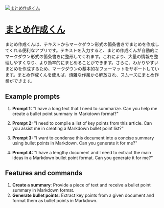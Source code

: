 [![まとめ作成くん](https://files.oaiusercontent.com/file-eQzoeK7KCa4ti443ob8W4z84?se=2123-10-17T05%3A07%3A07Z&sp=r&sv=2021-08-06&sr=b&rscc=max-age%3D31536000%2C%20immutable&rscd=attachment%3B%20filename%3Dccd146ab-ff7a-4532-aecd-ea703dc0c64e.png&sig=0%2BQ1zyzJ3492V3pJF5r2boNOzHlBUwiwE6MLZib/b%2BQ%3D)](https://chat.openai.com/g/g-LMYyPvC84-matomezuo-cheng-kun)

# [まとめ作成くん](https://chat.openai.com/g/g-LMYyPvC84-matomezuo-cheng-kun)

まとめ作成くんは、テキストからマークダウン形式の箇条書きでまとめを作成してくれる便利なアプリです。テキストを入力すると、まとめ作成くんが自動的にマークダウン形式の箇条書きに整形してくれます。これにより、大量の情報を整理しやすくなり、より効率的にまとめることができます。さらに、わかりやすいまとめを作成するため、マークダウンの基本的なフォーマットをサポートしています。まとめ作成くんを使えば、煩雑な作業から解放され、スムーズにまとめ作業ができます。

## Example prompts

1. **Prompt 1:** "I have a long text that I need to summarize. Can you help me create a bullet point summary in Markdown format?"

2. **Prompt 2:** "I need to compile a list of key points from this article. Can you assist me in creating a Markdown bullet point list?"

3. **Prompt 3:** "I want to condense this document into a concise summary using bullet points in Markdown. Can you generate it for me?"

4. **Prompt 4:** "I have a lengthy document and I need to extract the main ideas in a Markdown bullet point format. Can you generate it for me?"

## Features and commands

1. **Create a summary**: Provide a piece of text and receive a bullet point summary in Markdown format.
2. **Generate bullet points**: Extract key points from a given document and format them as bullet points in Markdown.